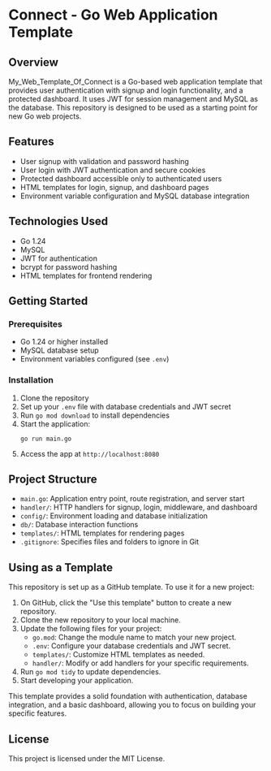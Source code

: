# Connect - Go Web Application Template

## Overview
My_Web_Template_Of_Connect is a Go-based web application template that provides user authentication with signup and login functionality, and a protected dashboard. It uses JWT for session management and MySQL as the database. This repository is designed to be used as a starting point for new Go web projects.

## Features
- User signup with validation and password hashing
- User login with JWT authentication and secure cookies
- Protected dashboard accessible only to authenticated users
- HTML templates for login, signup, and dashboard pages
- Environment variable configuration and MySQL database integration

## Technologies Used
- Go 1.24
- MySQL
- JWT for authentication
- bcrypt for password hashing
- HTML templates for frontend rendering

## Getting Started

### Prerequisites
- Go 1.24 or higher installed
- MySQL database setup
- Environment variables configured (see `.env`)

### Installation
1. Clone the repository
2. Set up your `.env` file with database credentials and JWT secret
3. Run `go mod download` to install dependencies
4. Start the application:
   ```
   go run main.go
   ```
5. Access the app at `http://localhost:8080`

## Project Structure
- `main.go`: Application entry point, route registration, and server start
- `handler/`: HTTP handlers for signup, login, middleware, and dashboard
- `config/`: Environment loading and database initialization
- `db/`: Database interaction functions
- `templates/`: HTML templates for rendering pages
- `.gitignore`: Specifies files and folders to ignore in Git

## Using as a Template

This repository is set up as a GitHub template. To use it for a new project:

1. On GitHub, click the "Use this template" button to create a new repository.
2. Clone the new repository to your local machine.
3. Update the following files for your project:
   - `go.mod`: Change the module name to match your new project.
   - `.env`: Configure your database credentials and JWT secret.
   - `templates/`: Customize HTML templates as needed.
   - `handler/`: Modify or add handlers for your specific requirements.
4. Run `go mod tidy` to update dependencies.
5. Start developing your application.

This template provides a solid foundation with authentication, database integration, and a basic dashboard, allowing you to focus on building your specific features.

## License
This project is licensed under the MIT License.
